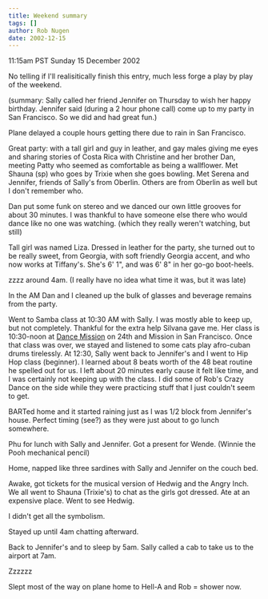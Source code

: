 ```yaml
---
title: Weekend summary
tags: []
author: Rob Nugen
date: 2002-12-15
---
```


<p class=date>11:15am PST Sunday 15 December 2002</p>

<p>No telling if I'll realisitically finish this entry, much less
forge a play by play of the weekend.</p>

<p class=note>(summary: Sally called her friend Jennifer on Thursday
to wish her happy birthday.  Jennifer said (during a 2 hour phone
call) come up to my party in San Francisco.  So we did and had great
fun.)</p>

<p>Plane delayed a couple hours getting there due to rain in San
Francisco.</p>

<p>Great party: with a tall girl and guy in leather, and gay males
giving me eyes and sharing stories of Costa Rica with Christine and
her brother Dan, meeting Patty who seemed as comfortable as being a
wallflower.  Met Shauna (sp) who goes by Trixie when she goes
bowling.  Met Serena and Jennifer, friends of Sally's from Oberlin.
Others are from Oberlin as well but I don't remember who.</p>

<p>Dan put some funk on stereo and we danced our own little grooves
for about 30 minutes.  I was thankful to have someone else there who
would dance like no one was watching.  (which they really weren't
watching, but still)</p>

<p>Tall girl was named Liza.  Dressed in leather for the party, she
turned out to be really sweet, from Georgia, with soft friendly
Georgia accent, and who now works at Tiffany's.  She's 6' 1", and was
6' 8" in her go-go boot-heels.</p>

<p>zzzz around 4am.  (I really have no idea what time it was, but it
was late)</p>

<p>In the AM Dan and I cleaned up the bulk of glasses and beverage
remains from the party.</p>

<p>Went to Samba class at 10:30 AM with Sally.  I was mostly able to
keep up, but not completely.  Thankful for the extra help Silvana gave
me.  Her class is 10:30-noon at <a
href="http://www.dancemission.com/">Dance Mission</a> on 24th and
Mission in San Francisco.  Once that class was over, we stayed and
listened to some cats play afro-cuban drums tirelessly.  At 12:30,
Sally went back to Jennifer's and I went to Hip Hop class (beginner).
I learned about 8 beats worth of the 48 beat routine he spelled out
for us.  I left about 20 minutes early cause it felt like time, and I
was certainly not keeping up with the class.  I did some of Rob's
Crazy Dance on the side while they were practicing stuff that I just
couldn't seem to get.</p>

<p>BARTed home and it started raining just as I was 1/2 block from
Jennifer's house.  Perfect timing (see?) as they were just about to go
lunch somewhere.</p>

<p>Phu for lunch with Sally and Jennifer.  Got a present for Wende.
(Winnie the Pooh mechanical pencil)</p>

<p>Home, napped like three sardines with Sally and Jennifer on the
couch bed.</p>

<p>Awake, got tickets for the musical version of Hedwig and the Angry
Inch.  We all went to Shauna (Trixie's) to chat as the girls got
dressed.  Ate at an expensive place.  Went to see Hedwig.</p>

<p>I didn't get all the symbolism.</p>

<p>Stayed up until 4am chatting afterward.</p>

<p>Back to Jennifer's and to sleep by 5am.  Sally called a cab to take
us to the airport at 7am.</p>

<p>Zzzzzz</p>

<p>Slept most of the way on plane home to Hell-A and Rob = shower
now.</p>

